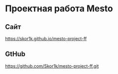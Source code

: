 # Проектная работа Mesto

## Сайт
https://skor1k.github.io/mesto-project-ff
## GtHub
https://github.com/Skor1k/mesto-project-ff.git
